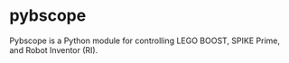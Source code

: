 # pybscope
Pybscope is a Python module for controlling LEGO BOOST, SPIKE Prime, and Robot Inventor (RI).

